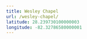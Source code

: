 ```yaml
---
title: Wesley Chapel
url: /wesley-chapel/
latitude: 28.239730100000003
longitude: -82.32786580000001
---
```

